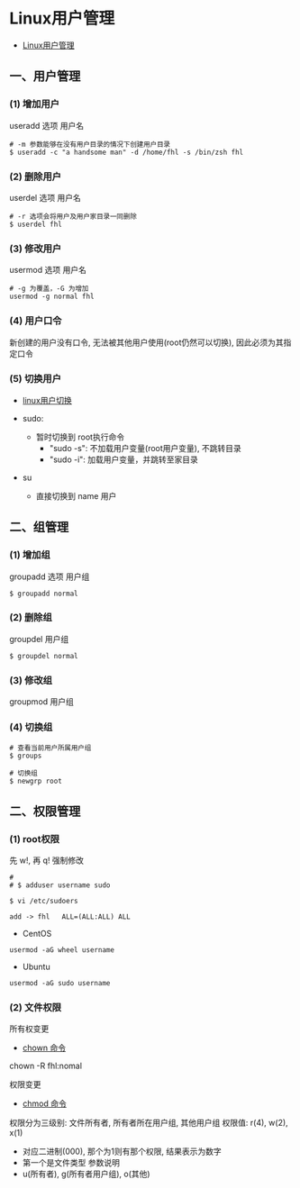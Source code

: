 # Linux用户管理

- [Linux用户管理](https://www.runoob.com/linux/linux-user-manage.html)

## 一、用户管理

### (1) 增加用户

useradd 选项 用户名

```shell
# -m 参数能够在没有用户目录的情况下创建用户目录
$ useradd -c "a handsome man" -d /home/fhl -s /bin/zsh fhl 
```

### (2) 删除用户

userdel 选项 用户名

```shell
# -r 选项会将用户及用户家目录一同删除
$ userdel fhl
```

### (3) 修改用户

usermod 选项 用户名

```shell
# -g 为覆盖，-G 为增加
usermod -g normal fhl
```

### (4) 用户口令

新创建的用户没有口令, 无法被其他用户使用(root仍然可以切换), 因此必须为其指定口令

### (5) 切换用户

- [linux用户切换](https://www.cnblogs.com/wzk-0000/p/11083008.html)

- sudo:
   - 暂时切换到 root执行命令
     - "sudo -s": 不加载用户变量(root用户变量), 不跳转目录
     - "sudo -i": 加载用户变量，并跳转至家目录
- su <name>
   - 直接切换到 name 用户  



## 二、组管理

### (1) 增加组

groupadd 选项 用户组

```shell
$ groupadd normal
```
### (2) 删除组

groupdel 用户组

```shell
$ groupdel normal
```

### (3) 修改组

groupmod 用户组

### (4) 切换组

```shell
# 查看当前用户所属用户组
$ groups

# 切换组
$ newgrp root
```

## 二、权限管理

### (1) root权限

先 w!, 再 q! 强制修改

```shell
# 
# $ adduser username sudo 

$ vi /etc/sudoers

add -> fhl   ALL=(ALL:ALL) ALL
```

- CentOS

```
usermod -aG wheel username
```

- Ubuntu

```
usermod -aG sudo username
```

### (2) 文件权限

所有权变更

- [chown 命令](https://www.runoob.com/linux/linux-comm-chown.html)

chown -R fhl:nomal <file>

权限变更

- [chmod 命令](https://www.runoob.com/linux/linux-comm-chmod.html)

权限分为三级别: 文件所有者, 所有者所在用户组, 其他用户组
权限值: r(4), w(2), x(1)
   - 对应二进制(000), 那个为1则有那个权限, 结果表示为数字
   - 第一个是文件类型
参数说明
  - u(所有者), g(所有者用户组), o(其他)